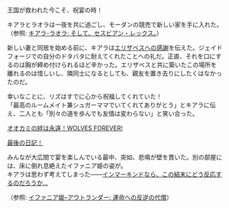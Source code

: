 <!-- title: タナキシャ・カリア -->
<!-- status: 生存 -->

王国が救われた今こそ、祝宴の時！

キアラとラオラは一夜を共に過ごし、モーダンの競売で新しい家を手に入れた。  
（参照: [キアラ-ラオラ: そして、セスビアン・レックス。](#edge:raora-kiara)）

新しい妻と同居を始める前に、キアラは[エリザベスへの感謝](https://www.youtube.com/live/8E8Dsgs5e50?t=4555)を伝えた。ジェイドフォージでの自分のドタバタに耐えてくれたことへの礼だ。正直、それを口にするのは胸が締め付けられるほど辛かった。エリザベスと共に築いたこの場所を離れるのは惜しいし、隣同士になるとしても、親友を置き去りにしたくはなかったのだ。

幸いなことに、リズはすでに心から祝福してくれていた！  
「最高のルームメイト兼シュガーママでいてくれてありがとう」とキアラに伝え、二人とも「別々の道を歩んでも友情は変わらない」と笑い合った。

[オオカミの絆は永遠！WOLVES FOREVER!](#embed:https://www.youtube.com/live/8E8Dsgs5e50?t=5178)

[最後の日記！](#embed:https://www.youtube.com/live/8E8Dsgs5e50?t=6378)

みんなが大広間で宴を楽しんでいる最中、突如、悲鳴が壁を貫いた。別の部屋には、床に倒れ息絶えたイファニア姫の姿が。  
キアラは思わず考えてしまった――[インマーキンドなら、この結末にどう反応するのだろうか…](https://www.youtube.com/live/8E8Dsgs5e50?t=6916)

（参照: [イファニア姫–アウトランダー: 運命への反逆の代償](#edge:iphania-outlander)）
